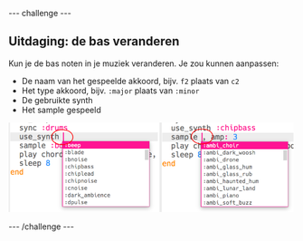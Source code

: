--- challenge ---

## Uitdaging: de bas veranderen

Kun je de bas noten in je muziek veranderen. Je zou kunnen aanpassen:

+ De naam van het gespeelde akkoord, bijv. `f2` plaats van `c2`
+ Het type akkoord, bijv. `:major` plaats van `:minor`
+ De gebruikte synth
+ Het sample gespeeld

![screenshot](images/dj-bass-challenge.png)

--- /challenge ---
